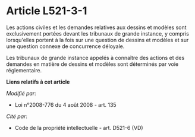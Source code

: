 # Article L521-3-1

Les actions civiles et les demandes relatives aux dessins et modèles sont exclusivement portées devant les tribunaux de
grande instance, y compris lorsqu'elles portent à la fois sur une question de dessins et modèles et sur une question connexe
de concurrence déloyale.

Les tribunaux de grande instance appelés à connaître des actions et des demandes en matière de dessins et modèles sont
déterminés par voie réglementaire.

**Liens relatifs à cet article**

_Modifié par_:

  - Loi n°2008-776 du 4 août 2008 - art. 135

_Cité par_:

  - Code de la propriété intellectuelle - art. D521-6 (VD)
